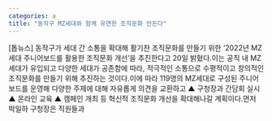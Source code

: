 ```yaml
---
categories: a
title: "동작구 MZ세대와 함께 유연한 조직문화 만든다"
---
```

[톱뉴스] 동작구가 세대 간 소통을 확대해 활기찬 조직문화를 만들기 위한 ‘2022년 MZ세대 주니어보드를 활용한 조직문화 개선’을 추진한다고 20일 밝혔다.이는 공직 내 MZ세대가 유입되고 다양한 세대가 공존함에 따라, 적극적인 소통으로 수평적이고 창의적인 조직문화를 만들기 위해 추진하는 것이다.이에 따라 119명의 MZ세대로 구성된 주니어보드를 운영해 다양한 주제에 대해 자유롭게 의견을 교환하고 ▲ 구청장과 간담회 실시 ▲ 온라인 교육 ▲ 캠페인 개최 등 혁신적 조직문화 개선을 확대해나갈 계획이다.먼저 박일하 구청장은 직원들과